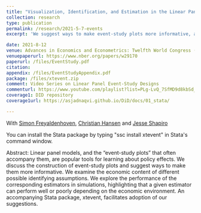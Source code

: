 ```yaml
---
title: "Visualization, Identification, and Estimation in the Linear Panel Event Study Design"
collection: research
type: publication
permalink: /research/2021-5-7-events
excerpt: 'We suggest ways to make event-study plots more informative, and we discuss and evaluate different approaches to identification. See our accompanying Stata package, xtevent.'

date: 2021-8-12
venue: Advances in Economics and Econometrics: Twelfth World Congress (forthcoming)
venuepaperurl: https://www.nber.org/papers/w29170
paperurl: /files/EventStudy.pdf
citation: 
appendix: /files/EventStudyAppendix.pdf
package: /files/xtevent.zip
comment: Video Series on Linear Panel Event-Study Designs
commenturl: https://www.youtube.com/playlist?list=PLg-LvQ_7SfMD9d8kbSd_Ig_HB-5h6HCTx
coverage1: DID repository
coverage1url: https://asjadnaqvi.github.io/DiD/docs/01_stata/

---
```

With [Simon Freyaldenhoven](https://simonfreyaldenhoven.github.io/), [Christian Hansen](https://voices.uchicago.edu/christianhansen/) and [Jesse Shapiro](https://www.brown.edu/Research/Shapiro/)

You can install the Stata package by typing "ssc install xtevent" in Stata's command window.

Abstract: Linear panel models, and the “event-study plots” that often accompany them, are popular
tools for learning about policy effects. We discuss the construction of event-study plots and
suggest ways to make them more informative. We examine the economic content of different
possible identifying assumptions. We explore the performance of the corresponding estimators
in simulations, highlighting that a given estimator can perform well or poorly depending on the
economic environment. An accompanying Stata package, xtevent, facilitates adoption of our
suggestions.

